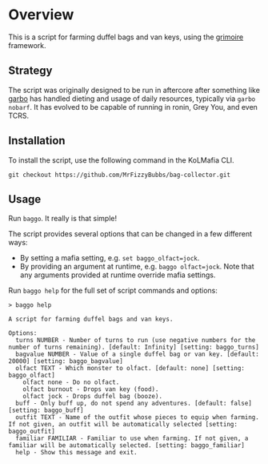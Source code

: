 # Overview

This is a script for farming duffel bags and van keys, using the [grimoire](https://github.com/Loathing-Associates-Scripting-Society/grimoire) framework.

## Strategy

The script was originally designed to be run in aftercore after something like [garbo](https://github.com/Loathing-Associates-Scripting-Society/garbage-collector) has handled dieting and usage of daily resources, typically via `garbo nobarf`. It has evolved to be capable of running in ronin, Grey You, and even TCRS.

## Installation

To install the script, use the following command in the KoLMafia CLI.

```text
git checkout https://github.com/MrFizzyBubbs/bag-collector.git
```

## Usage

Run `baggo`. It really is that simple!

The script provides several options that can be changed in a few different ways:

- By setting a mafia setting, e.g. `set baggo_olfact=jock`.
- By providing an argument at runtime, e.g. `baggo olfact=jock`. Note that any arguments provided at runtime override mafia settings.

Run `baggo help` for the full set of script commands and options:

```
> baggo help

A script for farming duffel bags and van keys.

Options:
  turns NUMBER - Number of turns to run (use negative numbers for the number of turns remaining). [default: Infinity] [setting: baggo_turns]
  bagvalue NUMBER - Value of a single duffel bag or van key. [default: 20000] [setting: baggo_bagvalue]
  olfact TEXT - Which monster to olfact. [default: none] [setting: baggo_olfact]
    olfact none - Do no olfact.
    olfact burnout - Drops van key (food).
    olfact jock - Drops duffel bag (booze).
  buff - Only buff up, do not spend any adventures. [default: false] [setting: baggo_buff]
  outfit TEXT - Name of the outfit whose pieces to equip when farming. If not given, an outfit will be automatically selected [setting: baggo_outfit]
  familiar FAMILIAR - Familiar to use when farming. If not given, a familiar will be automatically selected. [setting: baggo_familiar]
  help - Show this message and exit.
```
